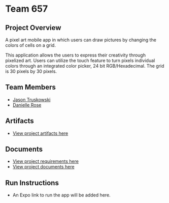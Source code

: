 # Team 657

## Project Overview

A pixel art mobile app in which users can draw pictures by changing the colors of cells on a grid.

This application allows the users to express their creativity through pixelized art. Users can utilize the touch feature to turn pixels individual colors through an integrated color picker, 24 bit RGB/Hexadecimal. The grid is 30 pixels by 30 pixels.

## Team Members

* [Jason Truskowski](https://github.com/NessXToJason/CIS641-HW2-Truskowski 'Jason Truskowski')
* [Danielle Rose](https://github.com/roseda1318/CIS641-HW2-Rose.git 'Danielle Rose')

## Artifacts

* [View project artifacts here](https://github.com/NessXToJason/GVSU-CIS641-TEAM657/tree/master/artifacts)

## Documents

* [View project requirements here](https://github.com/NessXToJason/GVSU-CIS641-TEAM657/blob/master/docs/software_requirements_specification.md)
* [View project documents here](https://github.com/NessXToJason/GVSU-CIS641-TEAM657/tree/master/docs)

## Run Instructions

* An Expo link to run the app will be added here.
